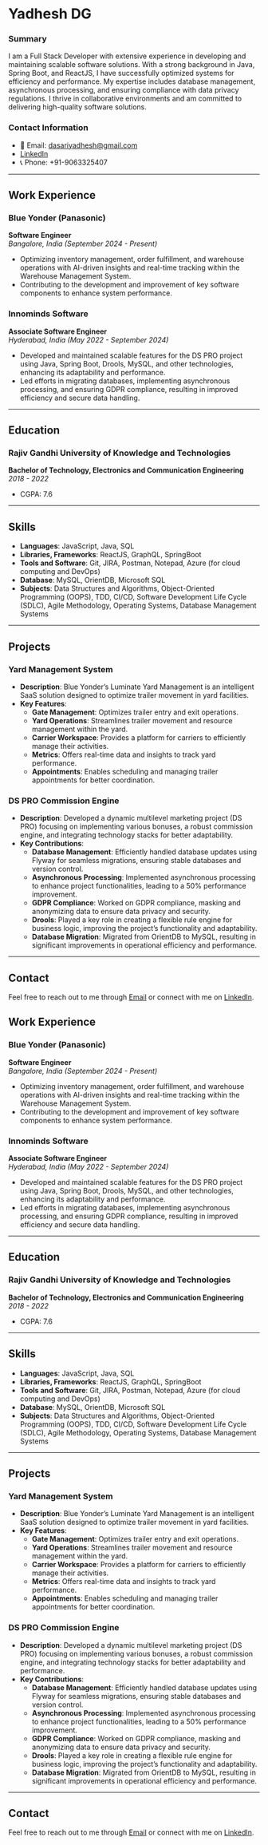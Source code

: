 # Yadhesh DG

### Summary
I am a Full Stack Developer with extensive experience in developing and maintaining scalable software solutions. With a strong background in Java, Spring Boot, and ReactJS, I have successfully optimized systems for efficiency and performance. My expertise includes database management, asynchronous processing, and ensuring compliance with data privacy regulations. I thrive in collaborative environments and am committed to delivering high-quality software solutions.

### Contact Information
- 📧 Email: dasariyadhesh@gmail.com
- [LinkedIn](https://www.linkedin.com/in/dasariyadhesh/)
- 📞 Phone: +91-9063325407

---

## Work Experience

### Blue Yonder (Panasonic)
**Software Engineer**  
*Bangalore, India (September 2024 - Present)*

- Optimizing inventory management, order fulfillment, and warehouse operations with AI-driven insights and real-time tracking within the Warehouse Management System.
- Contributing to the development and improvement of key software components to enhance system performance.

### Innominds Software
**Associate Software Engineer**  
*Hyderabad, India (May 2022 - September 2024)*

- Developed and maintained scalable features for the DS PRO project using Java, Spring Boot, Drools, MySQL, and other technologies, enhancing its adaptability and performance.
- Led efforts in migrating databases, implementing asynchronous processing, and ensuring GDPR compliance, resulting in improved efficiency and secure data handling.

---

## Education

### Rajiv Gandhi University of Knowledge and Technologies
**Bachelor of Technology, Electronics and Communication Engineering**  
*2018 - 2022*  
- CGPA: 7.6

---

## Skills

- **Languages**: JavaScript, Java, SQL
- **Libraries, Frameworks**: ReactJS, GraphQL, SpringBoot
- **Tools and Software**: Git, JIRA, Postman, Notepad, Azure (for cloud computing and DevOps)
- **Database**: MySQL, OrientDB, Microsoft SQL
- **Subjects**: Data Structures and Algorithms, Object-Oriented Programming (OOPS), TDD, CI/CD, Software Development Life Cycle (SDLC), Agile Methodology, Operating Systems, Database Management Systems

---

## Projects

### Yard Management System
- **Description**: Blue Yonder’s Luminate Yard Management is an intelligent SaaS solution designed to optimize trailer movement in yard facilities.
- **Key Features**:
  - **Gate Management**: Optimizes trailer entry and exit operations.
  - **Yard Operations**: Streamlines trailer movement and resource management within the yard.
  - **Carrier Workspace**: Provides a platform for carriers to efficiently manage their activities.
  - **Metrics**: Offers real-time data and insights to track yard performance.
  - **Appointments**: Enables scheduling and managing trailer appointments for better coordination.

### DS PRO Commission Engine
- **Description**: Developed a dynamic multilevel marketing project (DS PRO) focusing on implementing various bonuses, a robust commission engine, and integrating technology stacks for better adaptability.
- **Key Contributions**:
  - **Database Management**: Efficiently handled database updates using Flyway for seamless migrations, ensuring stable databases and version control.
  - **Asynchronous Processing**: Implemented asynchronous processing to enhance project functionalities, leading to a 50% performance improvement.
  - **GDPR Compliance**: Worked on GDPR compliance, masking and anonymizing data to ensure data privacy and security.
  - **Drools**: Played a key role in creating a flexible rule engine for business logic, improving the project’s functionality and adaptability.
  - **Database Migration**: Migrated from OrientDB to MySQL, resulting in significant improvements in operational efficiency and performance.

---

## Contact

Feel free to reach out to me through [Email](mailto:dasariyadhesh@gmail.com) or connect with me on [LinkedIn](https://www.linkedin.com/in/dasariyadhesh/).

## Work Experience

### Blue Yonder (Panasonic)
**Software Engineer**  
*Bangalore, India (September 2024 - Present)*

- Optimizing inventory management, order fulfillment, and warehouse operations with AI-driven insights and real-time tracking within the Warehouse Management System.
- Contributing to the development and improvement of key software components to enhance system performance.

### Innominds Software
**Associate Software Engineer**  
*Hyderabad, India (May 2022 - September 2024)*

- Developed and maintained scalable features for the DS PRO project using Java, Spring Boot, Drools, MySQL, and other technologies, enhancing its adaptability and performance.
- Led efforts in migrating databases, implementing asynchronous processing, and ensuring GDPR compliance, resulting in improved efficiency and secure data handling.

---

## Education

### Rajiv Gandhi University of Knowledge and Technologies
**Bachelor of Technology, Electronics and Communication Engineering**  
*2018 - 2022*  
- CGPA: 7.6

---

## Skills

- **Languages**: JavaScript, Java, SQL
- **Libraries, Frameworks**: ReactJS, GraphQL, SpringBoot
- **Tools and Software**: Git, JIRA, Postman, Notepad, Azure (for cloud computing and DevOps)
- **Database**: MySQL, OrientDB, Microsoft SQL
- **Subjects**: Data Structures and Algorithms, Object-Oriented Programming (OOPS), TDD, CI/CD, Software Development Life Cycle (SDLC), Agile Methodology, Operating Systems, Database Management Systems

---

## Projects

### Yard Management System
- **Description**: Blue Yonder’s Luminate Yard Management is an intelligent SaaS solution designed to optimize trailer movement in yard facilities.
- **Key Features**:
  - **Gate Management**: Optimizes trailer entry and exit operations.
  - **Yard Operations**: Streamlines trailer movement and resource management within the yard.
  - **Carrier Workspace**: Provides a platform for carriers to efficiently manage their activities.
  - **Metrics**: Offers real-time data and insights to track yard performance.
  - **Appointments**: Enables scheduling and managing trailer appointments for better coordination.

### DS PRO Commission Engine
- **Description**: Developed a dynamic multilevel marketing project (DS PRO) focusing on implementing various bonuses, a robust commission engine, and integrating technology stacks for better adaptability and performance.
- **Key Contributions**:
  - **Database Management**: Efficiently handled database updates using Flyway for seamless migrations, ensuring stable databases and version control.
  - **Asynchronous Processing**: Implemented asynchronous processing to enhance project functionalities, leading to a 50% performance improvement.
  - **GDPR Compliance**: Worked on GDPR compliance, masking and anonymizing data to ensure data privacy and security.
  - **Drools**: Played a key role in creating a flexible rule engine for business logic, improving the project’s functionality and adaptability.
  - **Database Migration**: Migrated from OrientDB to MySQL, resulting in significant improvements in operational efficiency and performance.

---

## Contact

Feel free to reach out to me through [Email](mailto:dasariyadhesh@gmail.com) or connect with me on [LinkedIn](#).
